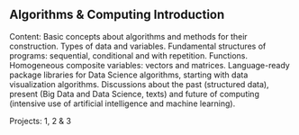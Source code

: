 ## Algorithms & Computing Introduction

Content:
Basic concepts about algorithms and methods for their construction. Types of data and variables. Fundamental structures of programs: sequential, conditional and with repetition. Functions. Homogeneous composite variables: vectors and matrices. Language-ready package libraries for Data Science algorithms, starting with data visualization algorithms. Discussions about the past (structured data), present (Big Data and Data Science, texts) and future of computing (intensive use of artificial intelligence and machine learning).

Projects: 1, 2 & 3

